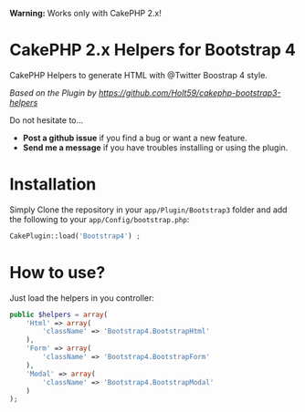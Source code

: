**Warning:** Works only with CakePHP 2.x!

CakePHP 2.x Helpers for Bootstrap 4
===================================

CakePHP Helpers to generate HTML with @Twitter Boostrap 4 style.

<i>Based on the Plugin by https://github.com/Holt59/cakephp-bootstrap3-helpers</i>

Do not hesitate to...
 - **Post a github issue** if you find a bug or want a new feature.
 - **Send me a message** if you have troubles installing or using the plugin.

Installation
============

Simply Clone the repository in your `app/Plugin/Bootstrap3` folder and add the following to your `app/Config/bootstrap.php`:

```php
CakePlugin::load('Bootstrap4') ;
```

How to use?
===========

Just load the helpers in you controller:
```php
public $helpers = array(
    'Html' => array(
        'className' => 'Bootstrap4.BootstrapHtml'
    ),
    'Form' => array(
        'className' => 'Bootstrap4.BootstrapForm'
    ),
    'Modal' => array(
        'className' => 'Bootstrap4.BootstrapModal'
    )
);
```

